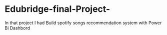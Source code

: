 # Edubridge-final-Project-
In that project I had Build spotify songs recommendation system with Power Bi Dashbord 
